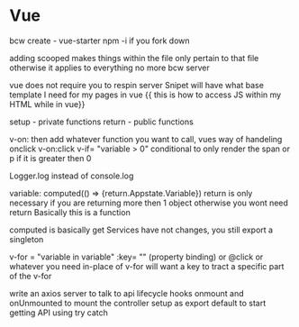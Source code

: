 # Vue

bcw create - vue-starter
npm -i if you fork down

adding scooped makes things within the file only pertain to that file otherwise it applies to everything 
no more bcw server

vue does not require you to respin server
Snipet will have what base template I need for my pages in vue 
{{ this is how to access JS within my HTML while in vue}}

setup - private functions
return - public functions 

v-on: then add whatever function you want to call, vues way of handeling onclick 
v-on:click
v-if= "variable > 0" conditional to only render the span or p if it is greater then 0

Logger.log instead of console.log

variable: computed(() => {return.Appstate.Variable})
return is only necessary if you are returning more then 1 object otherwise you wont need return 
Basically this is a function 

computed is basically get
Services have not changes, you still export a singleton

v-for = "variable in variable" :key= "" (property binding) or @click or whatever you need in-place of v-for
will want a key to tract a specific part of the v-for


write an axios server to talk to api
lifecycle hooks
onmount and onUnmounted to mount the controller 
setup as export default to start getting API using try catch
